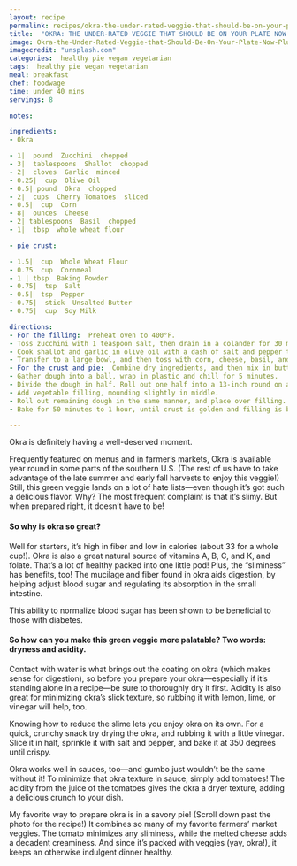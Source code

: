 ```yaml
---
layout: recipe
permalink: recipes/okra-the-under-rated-veggie-that-should-be-on-your-plate-now-plus-farmers-market-okra-pie-recipe
title:  "OKRA: THE UNDER-RATED VEGGIE THAT SHOULD BE ON YOUR PLATE NOW! (PLUS, FARMERS & MARKET OKRA PIE RECIPE)"
image: Okra-the-Under-Rated-Veggie-that-Should-Be-On-Your-Plate-Now-Plus-Farmers-Market-Okra-Pie-Recipe.jpg
imagecredit: "unsplash.com"
categories:  healthy pie vegan vegetarian
tags:  healthy pie vegan vegetarian
meal: breakfast
chef: foodwage
time: under 40 mins
servings: 8

notes:

ingredients:
- Okra

- 1|  pound  Zucchini  chopped
- 3|  tablespoons  Shallot  chopped
- 2|  cloves  Garlic  minced
- 0.25|  cup  Olive Oil
- 0.5| pound  Okra  chopped
- 2|  cups  Cherry Tomatoes  sliced
- 0.5|  cup  Corn
- 8|  ounces  Cheese
- 2| tablespoons  Basil  chopped
- 1|  tbsp  whole wheat flour

- pie crust:

- 1.5|  cup  Whole Wheat Flour
- 0.75  cup  Cornmeal
- 1 | tbsp  Baking Powder
- 0.75|  tsp  Salt
- 0.5|  tsp  Pepper
- 0.75|  stick  Unsalted Butter
- 0.75|  cup  Soy Milk

directions:
- For the filling:  Preheat oven to 400°F.
- Toss zucchini with 1 teaspoon salt, then drain in a colander for 30 minutes. Pat zucchini dry. (This prevents the zucchini from giving off moisture during cooking, keeping the texture of the okra crisp.)
- Cook shallot and garlic in olive oil with a dash of salt and pepper to taste in a 12-inch heavy skillet over medium heat, stirring occasionally until golden (about 4 to 6 minutes). Add squash and okra and cook, stirring occasionally, until vegetables are crisp-tender (about 7 to 9 minutes). Remove from heat and stir in tomatoes.
- Transfer to a large bowl, and then toss with corn, cheese, basil, and 1 tablespoon whole wheat flour. Season with more salt and pepper, if desired.
- For the crust and pie:  Combine dry ingredients, and then mix in butter using a food processor or by hand, until mixture resembles coarse meal with some roughly pea-size lumps. Transfer to a bowl, and stir in milk until mixture just begins to form into dough.
- Gather dough into a ball, wrap in plastic and chill for 5 minutes.
- Divide the dough in half. Roll out one half into a 13-inch round on a well-floured surface with a floured rolling pin. Transfer to a 9-inch glass pie plate, leaving overhang.
- Add vegetable filling, mounding slightly in middle.
- Roll out remaining dough in the same manner, and place over filling. Trim dough, leaving a 0.5-inch overhang. Press edges of crust together. Fold overhang under and crimp edge all around. Cut three steam vents into the top of the piecrust.
- Bake for 50 minutes to 1 hour, until crust is golden and filling is bubbling. Cool for at least 15 minutes before slicing. Serve warm or at room temperature.

---
```


Okra is definitely having a well-deserved moment.

Frequently featured on menus and in farmer’s markets, Okra is available year round in some parts of the southern U.S. (The rest of us have to take advantage of the late summer and early fall harvests to enjoy this veggie!) Still, this green veggie lands on a lot of hate lists—even though it’s got such a delicious flavor. Why? The most frequent complaint is that it’s slimy. But when prepared right, it doesn’t have to be!

#### So why is okra so great? 
Well for starters, it’s high in fiber and low in calories (about 33 for a whole cup!). Okra is also a great natural source of vitamins A, B, C, and K, and folate. That’s a lot of healthy packed into one little pod! Plus, the “sliminess” has benefits, too! The mucilage and fiber found in okra aids digestion, by helping adjust blood sugar and regulating its absorption in the small intestine.

 This ability to normalize blood sugar has been shown to be beneficial to those with diabetes.

#### So how can you make this green veggie more palatable? Two words: dryness and acidity.

Contact with water is what brings out the coating on okra (which makes sense for digestion), so before you prepare your okra—especially if it’s standing alone in a recipe—be sure to thoroughly dry it first. Acidity is also great for minimizing okra’s slick texture, so rubbing it with lemon, lime, or vinegar will help, too.

Knowing how to reduce the slime lets you enjoy okra on its own. 
For a quick, crunchy snack try drying the okra, and rubbing it with a little vinegar. Slice it in half, sprinkle it with salt and pepper, and bake it at 350 degrees until crispy.

Okra works well in sauces, too—and gumbo just wouldn’t be the same without it! To minimize that okra texture in sauce, simply add tomatoes! The acidity from the juice of the tomatoes gives the okra a dryer texture, adding a delicious crunch to your dish.

My favorite way to prepare okra is in a savory pie! (Scroll down past the photo for the recipe!) It combines so many of my favorite farmers’ market veggies. The tomato minimizes any sliminess, while the melted cheese adds a decadent creaminess. And since it’s packed with veggies (yay, okra!), it keeps an otherwise indulgent dinner healthy.